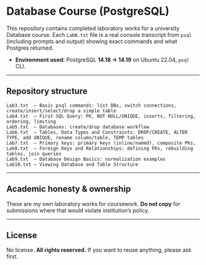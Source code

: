 # Database Course (PostgreSQL)

This repository contains completed laboratory works for a university Database course. Each `LabN.txt` file is a real console transcript from `psql` (including prompts and output) showing exact commands and what Postgres returned.

* **Environment used:** PostgreSQL **14.18 → 14.19** on Ubuntu 22.04, `psql` CLI.


---

## Repository structure

```
Lab3.txt  — Basic psql commands: list DBs, switch connections, create/insert/select/drop a simple table
Lab4.txt  — First SQL Query: PK, NOT NULL/UNIQUE, inserts, filtering, ordering, limiting
Lab5.txt  — Databases: create/drop database workflow
Lab6.txt  — Tables, Data Types and Constraints: DROP/CREATE, ALTER TYPE, add UNIQUE, rename column/table, TEMP tables
Lab7.txt  — Primary keys: primary keys (inline/named), composite PKs, 
Lab8.txt  — Foreign Keys and Relationships: defining FKs, rebuilding tables, join queries
Lab9.txt  — Database Design Basics: normalization examples
Lab10.txt — Viewing Database and Table Structure
```

---

## Academic honesty & ownership

These are my own laboratory works for coursework. **Do not copy** for submissions where that would violate institution’s policy.

---

## License

No license. **All rights reserved.** If you want to reuse anything, please ask first.
